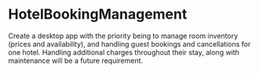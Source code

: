 # HotelBookingManagement
Create a desktop app with the priority being to manage room inventory (prices and availability), and handling guest bookings and cancellations for one hotel. Handling additional charges throughout their stay, along with maintenance will be a future requirement.
